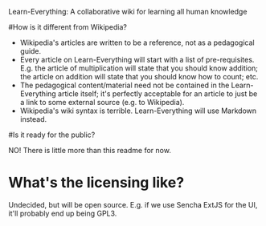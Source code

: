 Learn-Everything: A collaborative wiki for learning all human knowledge

#How is it different from Wikipedia?

* Wikipedia's articles are written to be a reference, not as a pedagogical guide.
* Every article on Learn-Everything will start with a list of pre-requisites. E.g. the article of multiplication will state that you should know addition; the article on addition will state that you should know how to count; etc.
* The pedagogical content/material need not be contained in the Learn-Everything article itself; it's perfectly acceptable for an article to just be a link to some external source (e.g. to Wikipedia).
* Wikipedia's wiki syntax is terrible. Learn-Everything will use Markdown instead.

#Is it ready for the public?

NO! There is little more than this readme for now.

# What's the licensing like?

Undecided, but will be open source. E.g. if we use Sencha ExtJS for the UI, it'll probably end up being GPL3.
